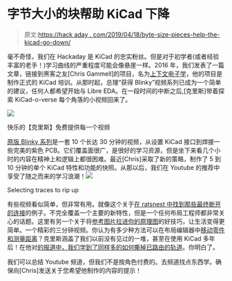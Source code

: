 # 字节大小的块帮助 KiCad 下降

> 原文:[https://hack aday . com/2019/04/18/byte-size-pieces-help-the-kicad-go-down/](https://hackaday.com/2019/04/18/byte-sized-pieces-help-the-kicad-go-down/)

毫不奇怪，我们在 Hackaday 是 KiCad 的忠实粉丝。但是对于初学者(或者经验丰富的老手！)学习曲线的严重程度可能会像悬崖一样。2016 年，我们发表了一篇文章，链接到黑客之友[Chris Gammell]的项目，名为[上下文电子学](https://www.youtube.com/user/contextualelectronic)，他的项目是制作正式的 KiCad 培训。从那时起，总理“获得 Blinky”视频系列已成为一个简单的建议，任何人都希望开始与 Libre EDA。在一段时间的中断之后,[克里斯]带着探索 KiCad-o-verse 每个角落的小视频回来了。

![](../Images/c00c0166b6fe740f2d81823aa128c7a9.png)

快乐的【克里斯】免费提供每一个视频

[原版 Blinky 系列](https://hackaday.com/2016/06/04/its-time-to-finally-figure-out-how-to-use-kicad/)是一套 10 个长达 30 分钟的视频，从设置 KiCad 接口到焊接一些完美的紫色 PCB。它们覆盖面很广，是很好的学习资源，但是坐下来看几个小时的内容在精神上和逻辑上都很困难。最近[Chris]采取了新的策略，制作了 5 到 10 分钟的单个 KiCad 特性和功能的快照。从那以后，我们在 Youtube 的推荐中享受了随之而来的学习浪潮！![](../Images/caae0e914f75347f9d89d18156c73e3d.png)

Selecting traces to rip up

有些视频看似简单，但非常有用。就像这个关于[在 ratsnest 中找到那些最终断开的连接](https://www.youtube.com/watch?v=mpiWt5Id3lY)的例子。不完全覆盖一个主要的新特性，但是一个任何布局工程师都非常关心的话题。这里有另一个关于将[参考图片拉进你的原理图](https://www.youtube.com/watch?v=VIlOduZLw_k)的好技巧，让生活变得更简单。一个精彩的三分钟视频。你认为有多少种方法可以在布局编辑器中[移动零件和测量距离](https://www.youtube.com/watch?v=UsmjaguPUrI)？克里斯涵盖了我们以前没有见过的一堆，甚至在使用 KiCad 多年后！在他对[的报道中，我们学到了同样多的如何撕掉已路由的轨道](https://www.youtube.com/watch?v=TXVUbun980Q)。你明白了。

我们可以总结 Youtube 频道，但我们不是按角色付费的。去频道找点东西学。确保向[Chris]发送关于您希望他制作的内容的提示！